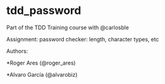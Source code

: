 tdd_password
============

Part of the TDD Training course with @carlosble

Assignment: password checker: length, character types, etc

Authors:

*Roger Ares (@roger_ares)

*Alvaro García (@alvarobiz)
